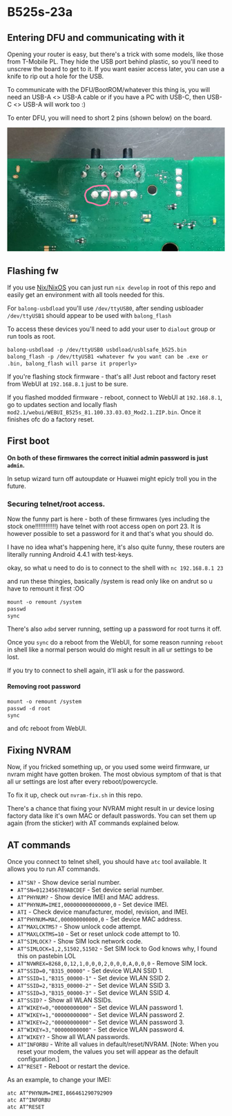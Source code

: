 # B525s-23a

## Entering DFU and communicating with it

Opening your router is easy, but there's a trick with some models, like those from T-Mobile PL. They hide the USB port behind plastic, so you'll need to unscrew the board to get to it. If you want easier access later, you can use a knife to rip out a hole for the USB.

To communicate with the DFU/BootROM/whatever this thing is, you will need an USB-A <> USB-A cable or if you have a PC with USB-C, then USB-C <> USB-A will work too :)

To enter DFU, you will need to short 2 pins (shown below) on the board.

![pics](pics/pins.png)

## Flashing fw

If you use [Nix/NixOS](https://nixos.org/) you can just run `nix develop` in root of this repo and easily get an environment with all tools needed for this.

For `balong-usbdload` you'll use `/dev/ttyUSB0`, after sending usbloader `/dev/ttyUSB1` should appear to be used with `balong_flash`

To access these devices you'll need to add your user to `dialout` group or run tools as root.

```
balong-usbdload -p /dev/ttyUSB0 usbdload/usblsafe_b525.bin
balong_flash -p /dev/ttyUSB1 <whatever fw you want can be .exe or .bin, balong_flash will parse it properly>
```

If you're flashing stock firmware - that's all! Just reboot and factory reset from WebUI at `192.168.8.1` just to be sure.

If you flashed modded firmware - reboot, connect to WebUI at `192.168.8.1`, go to updates section and locally flash `mod2.1/webui/WEBUI_B525s_81.100.33.03.03_Mod2.1.ZIP.bin`. Once it finishes ofc do a factory reset.

## First boot

**On both of these firmwares the correct initial admin password is just `admin`.**

In setup wizard turn off autoupdate or Huawei might epicly troll you in the future.

### Securing telnet/root access.

Now the funny part is here - both of these firmwares (yes including the stock one!!!!!!!!!!!!) have telnet with root access open on port 23. It is however possible to set a password for it and that's what you should do.

I have no idea what's happening here, it's also quite funny, these routers are literally running Android 4.4.1 with test-keys.

okay, so what u need to do is to connect to the shell with `nc 192.168.8.1 23`

and run these thingies, basically /system is read only like on andrut so u have to remount it first :OO

```
mount -o remount /system
passwd
sync
```

There's also `adbd` server running, setting up a password for root turns it off.

Once you `sync` do a reboot from the WebUI, for some reason running `reboot` in shell like a normal person would do might result in all ur settings to be lost.

If you try to connect to shell again, it'll ask u for the password.

#### Removing root password

```
mount -o remount /system
passwd -d root
sync
```

and ofc reboot from WebUI.

## Fixing NVRAM

Now, if you fricked something up, or you used some weird firmware, ur nvram might have gotten broken. The most obvious symptom of that is that all ur settings are lost after every reboot/powercycle.

To fix it up, check out `nvram-fix.sh` in this repo.

There's a chance that fixing your NVRAM might result in ur device losing factory data like it's own MAC or default passwords. You can set them up again (from the sticker) with AT commands explained below.

## AT commands

Once you connect to telnet shell, you should have `atc` tool available. It allows you to run AT commands.

- `AT^SN?` - Show device serial number.
- `AT^SN=0123456789ABCDEF` - Set device serial number.
- `AT^PHYNUM?` - Show device IMEI and MAC address.
- `AT^PHYNUM=IMEI,000000000000000,0` - Set device IMEI.
- `ATI` - Check device manufacturer, model, revision, and IMEI.
- `AT^PHYNUM=MAC,000000000000,0` - Set device MAC address.
- `AT^MAXLCKTMS?` - Show unlock code attempt.
- `AT^MAXLCKTMS=10` - Set or reset unlock code attempt to 10.
- `AT^SIMLOCK?` - Show SIM lock network code.
- `AT^SIMLOCK=1,2,51502,51502` - Set SIM lock to God knows why, I found this on pastebin LOL
- `AT^NVWREX=8268,0,12,1,0,0,0,2,0,0,0,A,0,0,0` - Remove SIM lock.
- `AT^SSID=0,"B315_00000"` - Set device WLAN SSID 1.
- `AT^SSID=1,"B315_00000-1"` - Set device WLAN SSID 2.
- `AT^SSID=2,"B315_00000-2"` - Set device WLAN SSID 3.
- `AT^SSID=3,"B315_00000-3"` - Set device WLAN SSID 4.
- `AT^SSID?` - Show all WLAN SSIDs.
- `AT^WIKEY=0,"00000000000"` - Set device WLAN password 1.
- `AT^WIKEY=1,"00000000000"` - Set device WLAN password 2.
- `AT^WIKEY=2,"00000000000"` - Set device WLAN password 3.
- `AT^WIKEY=3,"00000000000"` - Set device WLAN password 4.
- `AT^WIKEY?` - Show all WLAN passwords.
- `AT^INFORBU` - Write all values in default/reset/NVRAM. [Note: When you reset your modem, the values you set will appear as the default configuration.]
- `AT^RESET` - Reboot or restart the device.

As an example, to change your IMEI:

```
atc AT^PHYNUM=IMEI,866461290792909
atc AT^INFORBU
atc AT^RESET
```
